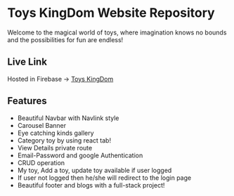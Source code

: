 # Toys KingDom Website Repository

Welcome to the magical world of toys, where imagination knows no bounds and the possibilities for fun are endless!


## Live Link

Hosted in Firebase -> [Toys KingDom](https://ph-assignment-11-723de.web.app)


## Features

- Beautiful Navbar with Navlink style
- Carousel Banner
- Eye catching kinds gallery
- Category toy by using react tab!
- View Details private route
- Email-Password and google Authentication
- CRUD operation
- My toy, Add a toy, update toy available if user logged
- If user not logged then he/she will redirect to the login page
- Beautiful footer and blogs with a full-stack project!